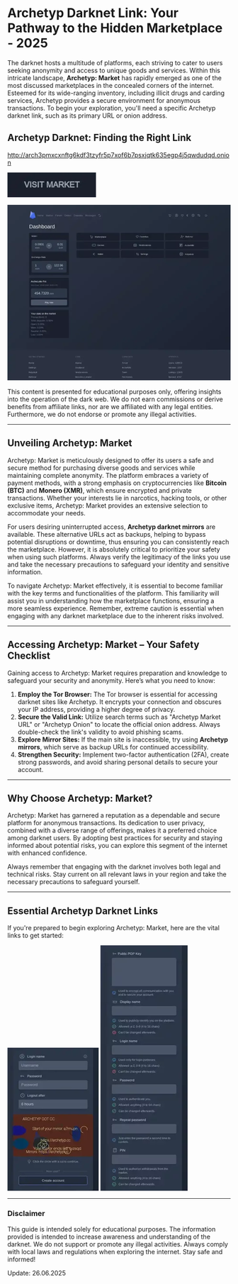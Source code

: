 # Archetyp Darknet Link: Your Pathway to the Hidden Marketplace - 2025

The darknet hosts a multitude of platforms, each striving to cater to users seeking anonymity and access to unique goods and services. Within this intricate landscape, **Archetyp: Market** has rapidly emerged as one of the most discussed marketplaces in the concealed corners of the internet. Esteemed for its wide-ranging inventory, including illicit drugs and carding services, Archetyp provides a secure environment for anonymous transactions. To begin your exploration, you'll need a specific Archetyp darknet link, such as its primary URL or onion address.

## Archetyp Darknet: Finding the Right Link

http://arch3pmxcxnftg6kdf3tzyfr5p7xof6b7psxjqtk635egp4j5qwdudqd.onion

[<img src="/default/hide.webp" width="200">](http://arch3pmxcxnftg6kdf3tzyfr5p7xof6b7psxjqtk635egp4j5qwdudqd.onion)

<a href="http://arch3pmxcxnftg6kdf3tzyfr5p7xof6b7psxjqtk635egp4j5qwdudqd.onion"><img src="/default/trim.webp" alt="Archetyp Preview" style="max-width: 100%;"></a>

This content is presented for educational purposes only, offering insights into the operation of the dark web. We do not earn commissions or derive benefits from affiliate links, nor are we affiliated with any legal entities. Furthermore, we do not endorse or promote any illegal activities.

---

## Unveiling Archetyp: Market

Archetyp: Market is meticulously designed to offer its users a safe and secure method for purchasing diverse goods and services while maintaining complete anonymity. The platform embraces a variety of payment methods, with a strong emphasis on cryptocurrencies like **Bitcoin (BTC)** and **Monero (XMR)**, which ensure encrypted and private transactions. Whether your interests lie in narcotics, hacking tools, or other exclusive items, Archetyp: Market provides an extensive selection to accommodate your needs.

For users desiring uninterrupted access, **Archetyp darknet mirrors** are available. These alternative URLs act as backups, helping to bypass potential disruptions or downtime, thus ensuring you can consistently reach the marketplace. However, it is absolutely critical to prioritize your safety when using such platforms. Always verify the legitimacy of the links you use and take the necessary precautions to safeguard your identity and sensitive information.

To navigate Archetyp: Market effectively, it is essential to become familiar with the key terms and functionalities of the platform. This familiarity will assist you in understanding how the marketplace functions, ensuring a more seamless experience. Remember, extreme caution is essential when engaging with any darknet marketplace due to the inherent risks involved.

---

## Accessing Archetyp: Market – Your Safety Checklist

Gaining access to Archetyp: Market requires preparation and knowledge to safeguard your security and anonymity. Here’s what you need to know:

1.  **Employ the Tor Browser:** The Tor browser is essential for accessing darknet sites like Archetyp. It encrypts your connection and obscures your IP address, providing a higher degree of privacy.
2.  **Secure the Valid Link:** Utilize search terms such as "Archetyp Market URL" or "Archetyp Onion" to locate the official onion address. Always double-check the link's validity to avoid phishing scams.
3.  **Explore Mirror Sites:** If the main site is inaccessible, try using **Archetyp mirrors**, which serve as backup URLs for continued accessibility.
4.  **Strengthen Security:** Implement two-factor authentication (2FA), create strong passwords, and avoid sharing personal details to secure your account.

---

## Why Choose Archetyp: Market?

Archetyp: Market has garnered a reputation as a dependable and secure platform for anonymous transactions. Its dedication to user privacy, combined with a diverse range of offerings, makes it a preferred choice among darknet users. By adopting best practices for security and staying informed about potential risks, you can explore this segment of the internet with enhanced confidence.

Always remember that engaging with the darknet involves both legal and technical risks. Stay current on all relevant laws in your region and take the necessary precautions to safeguard yourself.

---

## Essential Archetyp Darknet Links

If you're prepared to begin exploring Archetyp: Market, here are the vital links to get started:

<a href="http://arch3pmxcxnftg6kdf3tzyfr5p7xof6b7psxjqtk635egp4j5qwdudqd.onion"><img src="/default/edge.webp" alt="Archetyp Login" style="max-width: 100%;"></a>
<a href="http://arch3pmxcxnftg6kdf3tzyfr5p7xof6b7psxjqtk635egp4j5qwdudqd.onion"><img src="/default/canvas.webp" alt="Archetyp Register" style="max-width: 100%;"></a>

---

### Disclaimer

This guide is intended solely for educational purposes. The information provided is intended to increase awareness and understanding of the darknet. We do not support or promote any illegal activities. Always comply with local laws and regulations when exploring the internet. Stay safe and informed!















Update:  26.06.2025